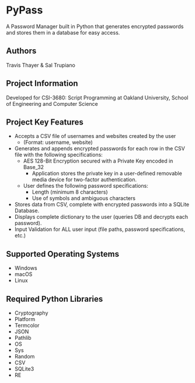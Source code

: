 # PyPass
A Password Manager built in Python that generates encrypted passwords and stores them in a database for easy access.

## Authors
Travis Thayer & Sal Trupiano

## Project Information
Developed for CSI-3680: Script Programming at Oakland University, School of Engineering and Computer Science

## Project Key Features
* Accepts a CSV file of usernames and websites created by the user
  * (Format: username, website)
* Generates and appends encrypted passwords for each row in the CSV file with the following specifications:
  * AES 128-Bit Encryption secured with a Private Key encoded in Base_32
    * Application stores the private key in a user-defined removable media device for two-factor authentication.
  * User defines the following password specifications:
    * Length (minimum 8 characters)
    * Use of symbols and ambiguous characters
* Stores data from CSV, complete with encrypted passwords into a SQLite Database.
* Displays complete dictionary to the user (queries DB and decrypts each password).
* Input Validation for ALL user input (file paths, password specifications, etc.)

## Supported Operating Systems
* Windows
* macOS
* Linux

## Required Python Libraries
* Cryptography
* Platform
* Termcolor
* JSON
* Pathlib
* OS
* Sys
* Random
* CSV
* SQLite3
* RE
